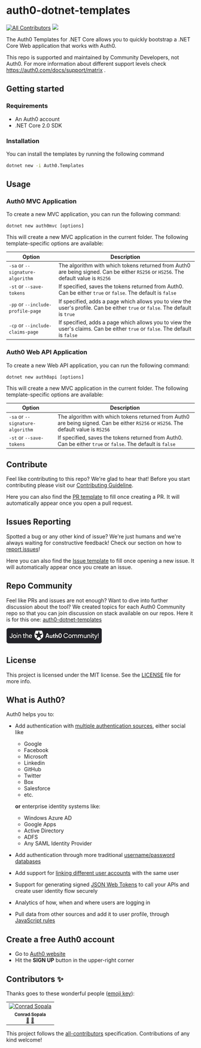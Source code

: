 # auth0-dotnet-templates
[![All Contributors](https://img.shields.io/badge/all_contributors-1-orange.svg?style=flat-square)](#contributors)
<img src="https://img.shields.io/badge/community-driven-brightgreen.svg"/> <br>

The Auth0 Templates for .NET Core allows you to quickly bootstrap a .NET Core Web application that works with Auth0.

This repo is supported and maintained by Community Developers, not Auth0. For more information about different support levels check https://auth0.com/docs/support/matrix .

## Getting started

### Requirements

* An Auth0 account
* .NET Core 2.0 SDK

### Installation

You can install the templates by running the following command

```bash
dotnet new -i Auth0.Templates
```

## Usage

### Auth0 MVC Application

To create a new MVC application, you can run the following command:

```
dotnet new auth0mvc [options]
```

This will create a new MVC application in the current folder. The following template-specific options are available:

Option | Description |
---------|----------
`-sa` or `--signature-algorithm` | The algorithm with which tokens returned from Auth0 are being signed. Can be either `RS256` or `HS256`. The default value is `RS256`
`-st` or `--save-tokens` | If specified, saves the tokens returned from Auth0. Can be either `true` or `false`. The default is `false`
`-pp` or `--include-profile-page` | If specified, adds a page which allows you to view the user's profile. Can be either `true` or `false`. The default is `true`
`-cp` or `--include-claims-page` | If specified, adds a page which allows you to view the user's claims. Can be either `true` or `false`. The default is `false`

### Auth0 Web API Application

To create a new Web API application, you can run the following command:

```
dotnet new auth0api [options]
```

This will create a new MVC application in the current folder. The following template-specific options are available:

Option | Description |
---------|----------
`-sa` or `--signature-algorithm` | The algorithm with which tokens returned from Auth0 are being signed. Can be either `RS256` or `HS256`. The default value is `RS256`
`-st` or `--save-tokens` | If specified, saves the tokens returned from Auth0. Can be either `true` or `false`. The default is `false`

## Contribute

Feel like contributing to this repo? We're glad to hear that! Before you start contributing please visit our [Contributing Guideline](https://github.com/auth0-community/getting-started/blob/master/CONTRIBUTION.md).

Here you can also find the [PR template](https://github.com/auth0-community/auth0-dotnet-templates/blob/master/PULL_REQUEST_TEMPLATE.md) to fill once creating a PR. It will automatically appear once you open a pull request.

## Issues Reporting

Spotted a bug or any other kind of issue? We're just humans and we're always waiting for constructive feedback! Check our section on how to [report issues](https://github.com/auth0-community/getting-started/blob/master/CONTRIBUTION.md#issues)!

Here you can also find the [Issue template](https://github.com/auth0-community/auth0-dotnet-templates/blob/master/ISSUE_TEMPLATE.md) to fill once opening a new issue. It will automatically appear once you create an issue.

## Repo Community

Feel like PRs and issues are not enough? Want to dive into further discussion about the tool? We created topics for each Auth0 Community repo so that you can join discussion on stack available on our repos. Here it is for this one: [auth0-dotnet-templates](https://community.auth0.com/t/auth0-community-oss-auth0-dotnet-templates/15987)

<a href="https://community.auth0.com/">
<img src="/assets/join_auth0_community_badge.png"/>
</a>

## License

This project is licensed under the MIT license. See the [LICENSE](https://github.com/auth0-community/auth0-dotnet-templates/blob/master/LICENSE) file for more info.

## What is Auth0?

Auth0 helps you to:

* Add authentication with [multiple authentication sources](https://docs.auth0.com/identityproviders), either social like
  * Google
  * Facebook
  * Microsoft
  * Linkedin
  * GitHub
  * Twitter
  * Box
  * Salesforce
  * etc.

  **or** enterprise identity systems like:
  * Windows Azure AD
  * Google Apps
  * Active Directory
  * ADFS
  * Any SAML Identity Provider

* Add authentication through more traditional [username/password databases](https://docs.auth0.com/mysql-connection-tutorial)
* Add support for [linking different user accounts](https://docs.auth0.com/link-accounts) with the same user
* Support for generating signed [JSON Web Tokens](https://docs.auth0.com/jwt) to call your APIs and create user identity flow securely
* Analytics of how, when and where users are logging in
* Pull data from other sources and add it to user profile, through [JavaScript rules](https://docs.auth0.com/rules)

## Create a free Auth0 account

* Go to [Auth0 website](https://auth0.com/signup)
* Hit the **SIGN UP** button in the upper-right corner

## Contributors ✨

Thanks goes to these wonderful people ([emoji key](https://allcontributors.org/docs/en/emoji-key)):

<!-- ALL-CONTRIBUTORS-LIST:START - Do not remove or modify this section -->
<!-- prettier-ignore -->
<table>
  <tr>
    <td align="center"><a href="https://twitter.com/beardaway"><img src="https://avatars3.githubusercontent.com/u/11062800?v=4" width="100px;" alt="Conrad Sopala"/><br /><sub><b>Conrad Sopala</b></sub></a><br /><a href="#review-beardaway" title="Reviewed Pull Requests">👀</a> <a href="#maintenance-beardaway" title="Maintenance">🚧</a></td>
  </tr>
</table>

<!-- ALL-CONTRIBUTORS-LIST:END -->

This project follows the [all-contributors](https://github.com/all-contributors/all-contributors) specification. Contributions of any kind welcome!